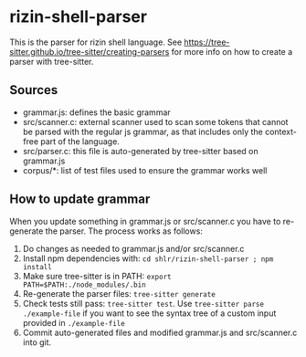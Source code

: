 # rizin-shell-parser

This is the parser for rizin shell language.
See https://tree-sitter.github.io/tree-sitter/creating-parsers for more info on
how to create a parser with tree-sitter.

## Sources
- grammar.js: defines the basic grammar
- src/scanner.c: external scanner used to scan some tokens that cannot be parsed
  with the regular js grammar, as that includes only the context-free part of
  the language.
- src/parser.c: this file is auto-generated by tree-sitter based on grammar.js
- corpus/\*: list of test files used to ensure the grammar works well

## How to update grammar
When you update something in grammar.js or src/scanner.c you have to re-generate
the parser. The process works as follows:

1. Do changes as needed to grammar.js and/or src/scanner.c
2. Install npm dependencies with: `cd shlr/rizin-shell-parser ; npm install`
3. Make sure tree-sitter is in PATH: `export PATH=$PATH:./node_modules/.bin`
4. Re-generate the parser files: `tree-sitter generate`
5. Check tests still pass: `tree-sitter test`. Use `tree-sitter parse
   ./example-file` if you want to see the syntax tree of a custom input provided
   in `./example-file`
6. Commit auto-generated files and modified grammar.js and src/scanner.c into git.
